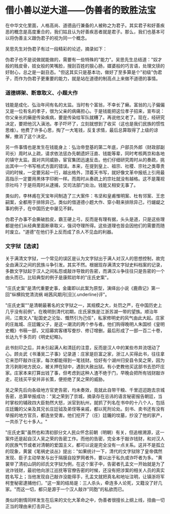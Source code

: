 # 借小善以逆大道——伪善者的致胜法宝

在中华文化里面，人格高尚、道德品行兼备的人被称之为君子。其实君子和好善疾恶的概念是高度重合的，我们姑且认为好善疾恶者就是君子。那么，我们也基本可以将伪善主义跟伪君子的视为同一个概念。

吴思先生对伪君子有过一段精彩的论述，摘录如下：

伪君子也不是说做就能做的，需要有一些特殊的"能力"。吴思先生总结道："奴才般的贱皮骨，妓女般的笑嘴脸，搜刮百姓的狠心肠，媒婆般的巧言语，处理文牍的好耐心，总之是一副丑态。"但这其实只是基本功，做好了至多算是个"初级"伪君子，而作为伪君子更重要的能力，就是站在道德的制高点上来做不道德的事情。

### 道德绑架、断章取义、小题大作

钱能是成化、弘治年间有名的太监。当时有个富翁，不幸长了癞。富翁的儿子偏偏又是一位有名的孝子，很为父亲的病痛担心。于是钱能把这位孝子招来，宣布说：你父亲长的癞是传染疾病，要是传染给军队就糟了。再说他又老了。现在，经研究决定，要把他沉入滇池。孝子吓坏了，立刻就想到了收买（这也是我们民族的惯性思维）。他费了许多心思，掏了一大笔钱，反复求情，最后总算取得了上级的谅解，撤消了这个决定。

另一件事情也是发生在钱能身上：弘治帝登基的第二年底，户部员外郎（财政部副司长）周时从上疏，请求依法惩办先朝遗奸汪直、钱能等辈，同时考核两京和各地的镇守太监。面对共同威胁，宦官集团迅速反击。他们仔细研究周时从的奏疏，挑出其中一个书写格式方面的错误。本来，在提到皇上、祖宗、社稷、宗社之类尊贵词的时候，一定要另起一行，越出格外，顶着天书写，就好像文革中报纸上引用最高指示一定要用黑体字印刷一样。而周时从奏疏上的宗社就没有越格。这不是蔑视宗社吗？于是将周时从逮捕，交司法部门处治。钱能又相安无事了。

类似的，李林甫在天宝年间制造了三大案件：韦坚和皇甫惟明案、杜有邻案、王忠嗣案，全都用于排除异己。类似的借道德小题大作、穿小鞋来排除异己，行龌龊之事的例子，在中国历史中屡见不鲜。

伪君子办事不会撕破脸皮，霸王硬上弓，反而是有理有据，头头是道，只是这些理都是他们从经典里面断章取义，强词夺理所得。这些道理也皆会因他们的需要而随时废立。"道德"在他们手上反而成了杀人不见血的利器。

### 文字狱【选读】

关于满清文字狱，一个常见的误区是认为文字狱出于满人对汉人的思想控制，故完全由满汉之间的民族斗争引发。其实不然。根据现存满清文字狱史料档案的记录，多数文字狱起于汉人之间私怨或敲诈导致的告密，而满汉斗争往往只是告密的一个由头而已。比较典型的例子是康熙初年的"庄氏史案"。

"庄氏史案"是清代重要史事，金庸即以此案为原型，演绎出小说《鹿鼎记》第一回"纵横钩党清流祸
峭茜风期月[旦]{.underline}评"。

"庄氏史案""是清朝最著名的文字狱之一，其规模之大，处罚之严，在中国历史上几乎没有前例"。在晚明到清代初期，庄氏家族是江浙苏湖一带的望族。顺治年间，江南文人"耻国史之沦坠、慨然引为己任"，私家修明史的风气由此大起。庄家的庄胤城、庄廷鑨父子，是这一潮流的两个参与者。他们购得晚明人朱国桢《皇明史概》书稿一部，又招募宾客缮写誊抄、修订增删，最后形成了一部一百二十卷，长达九千多页的《明史纪略》。

此书刻印之后，并未引起满人和清廷的注意，反而是汉人中的某些市井流氓动了心。顾炎武《书潘吴二子事》记录道：庄家是巨富之家，浙江人买得此书，往往拿它来恐吓敲诈庄家，每次都能得到一笔钱财。恰好有个湖州归安县令吴之荣，因为贪污剥削地方民众，被关押在狱中，遇到大赦出狱。有小吏教他买这部书去恐吓庄家。庄家本来打算出钱了事，但考虑到这种人渣不绝于门，早晚会把所有钱财敲诈走，花钱买平安并非长策，便拒绝了吴之荣的威胁。

吴之荣先后向各级地方官吏告密，均未奏效，竟就此自带干粮、千里迢迢跑去京城告密，总算举报成功："吴之荣到了京城，摘录存在忌讳的语言秘密报告朝廷，当时掌权的辅政四大臣勃然大怒，派官到杭州，就抓了列名在书中的十八个人，包括庄廷鑨的父亲及其兄长庄廷钺及弟侄等亲戚，都以死刑论处。刻书、卖书还有没有举报的地方官员，都连坐受害。他们挖开了（庄）廷鑨的坟墓，抄没了他的家产，一共杀了七十多人。"

"庄氏史案"虽然也和清初部分文人民众怀念前朝（明朝）有关，但追根溯源，这一案件还是起自汉人吴之荣的告密工作。而他的告密，完全本于敲诈钱财，和对汉人的民族气节或者对清朝的爱国主义，都可以说是完全没有一点关系。这并不是孤立的现象，黄裳《笔祸史谈丛》提出："如果统计一下，清代的文字狱除了皇帝偶然发现、臣子主动举发与出于隔膜自投罗网者外，要以出于私仇或诈吓者为多。"黄裳举了清初山阴的祁氏文字狱为例，在这个案子中，告密者孔孟文一开始就是为了讹诈钱财，最初他向浙江巡抚等官僚告密的时候，还没有把涉案的相关人员的真实姓名写上；当他发现自己敲诈没能得手，孔孟文就把真名和地址注明，让镇浙将军柯奎秘密逮捕他们，"这一案的结局是：三人杀头，牵连多人论死，又籍没了好几家。"而这一切，都只是源于一个汉人敲诈"同胞"的私欲而已。

类似的剧情同样发生在后来的文化大革命之中，伪善者很擅长上纲上线，扭曲一切正当的理由来打击异己。

